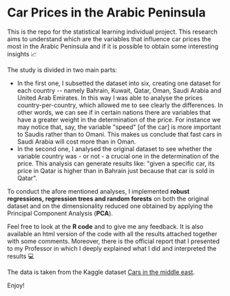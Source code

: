 # Car Prices in the Arabic Peninsula
This is the repo for the statistical learning individual project. This research aims to understand which are the variables that influence car prices the most in the Arabic Peninsula and if it is possible to obtain some interesting insights 📈

The study is divided in two main parts: 
- In the first one, I subsetted the dataset into six, creating one dataset for each country -- namely Bahrain, Kuwait, Qatar, Oman, Saudi Arabia and United Arab Emirates. In this way I was able to analyse the prices country-per-country, which allowed me to see clearly the differences. In other words, we can see if in certain nations there are variables that have a greater weight in the determination of the price. For instance we may notice that, say, the variable "speed" \[of the car\] is more important to Saudis rather than to Omani. This makes us conclude that fast cars in Saudi Arabia will cost more than in Oman. 
- In the second one, I analysed the original dataset to see whether the variable country was - or not - a crucial one in the determination of the price. This analysis can generate results like: "given a specific car, its price in Qatar is higher than in Bahrain just because that car is sold in Qatar".

To conduct the afore mentioned analyses, I implemented **robust regressions, regression trees and random forests** on both the original dataset and on the dimensionality reduced one obtained by applying the Principal Component Analysis (**PCA**).

Feel free to look at the **R code** and to give me any feedback. It is also available an html version of the code with all the results attached together with some comments. Moreover, there is the official report that I presented to my Professor in which I deeply explained what I did and interpreted the results 💻

The data is taken from the Kaggle dataset [Cars in the middle east](https://www.kaggle.com/datasets/bushnag/cars-in-the-middle-east).

Enjoy!
